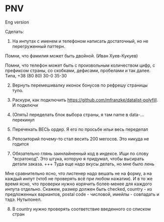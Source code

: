 # PNV
Eng version

Сделать:

1. На инпутах с именем и телефоном написать достаточный, но не перегруженный паттерн.

Помни, что фамилия может быть двойной. (Иван Хуев-Кукуев)

Помни, что телефон может быть с произвольным количеством цифр, с префиксом страны, со скобками, дефисами, пробелами и так далее. Типа, +38 (80 80) 30-0 35-30

2. Вернуть перемешивалку иконок бонусов по рефрешу страницы тупо.

3. Раскури, как подключить https://github.com/mfranzke/datalist-polyfill. И подключи

4. (Опять) переделать блок выбора страны, я там name в data-... перекинул

5. Перечекать ВЕСЬ ордер. Я его по просьбе ильи весь переделал

6. Репозиторий почему-то стал весить 200 мегосов. Это никуда не годится

7. Обязательно глянь заинлайненный код в индексе. Ищи по слову "всратокод". Это штука, которую я придумал, чтобы высирать детали заказа. +++ Туда еще надо вкусы делать, но мне было лень

Мне сравнительно ясно, что листенер надо вешать не на форму, а на каждый инпут (чтоб не проверять всё при любом нажатии). И в то же время ясно, что проверки нужно корячить более-менее для каждого инпута отдельно. Скажем, размер должен быть checked, country - из предложенных вариантов, postal code - числовой, имейлы - совпадать и тэдэ. Нутыпонел.

8. В country нужно проверять соответствие введенного со списком стран
